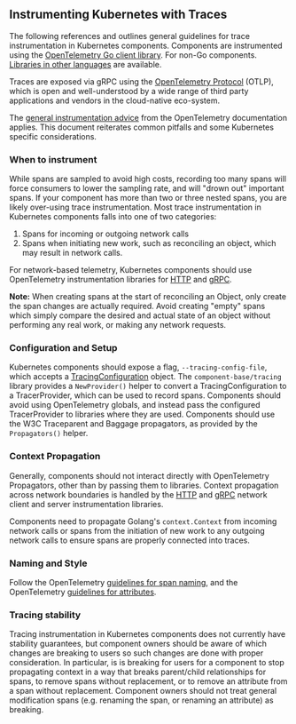 ## Instrumenting Kubernetes with Traces

The following references and outlines general guidelines for trace instrumentation
in Kubernetes components. Components are instrumented using the
[OpenTelemetry Go client library](https://github.com/open-telemetry/opentelemetry-go).
For non-Go components. [Libraries in other languages](https://opentelemetry.io/docs/languages/)
are available.

Traces are exposed via gRPC using the [OpenTelemetry Protocol](https://opentelemetry.io/docs/specs/otel/protocol/)
(OTLP), which is open and well-understood by a wide range of third party
applications and vendors in the cloud-native eco-system.

The [general instrumentation advice](https://opentelemetry.io/docs/concepts/instrumentation/libraries/)
from the OpenTelemetry documentation applies. This document reiterates common pitfalls and some
Kubernetes specific considerations.

### When to instrument

While spans are sampled to avoid high costs, recording too many spans will
force consumers to lower the sampling rate, and will "drown out" important
spans. If your component has more than two or three nested spans, you are
likely over-using trace instrumentation. Most trace instrumentation in
Kubernetes components falls into one of two categories:

1. Spans for incoming or outgoing network calls
2. Spans when initiating new work, such as reconciling an object, which may result in network calls.

For network-based telemetry, Kubernetes components should use OpenTelemetry
instrumentation libraries for
[HTTP](https://pkg.go.dev/go.opentelemetry.io/contrib/instrumentation/net/http/otelhttp) and
[gRPC](https://pkg.go.dev/go.opentelemetry.io/contrib/instrumentation/google.golang.org/grpc/otelgrpc).

**Note:** When creating spans at the start of reconciling an Object, only
create the span changes are actually required. Avoid creating "empty" spans
which simply compare the desired and actual state of an object without
performing any real work, or making any network requests.

### Configuration and Setup

Kubernetes components should expose a flag, `--tracing-config-file`, which accepts a
[TracingConfiguration](https://kubernetes.io/docs/reference/config-api/apiserver-config.v1beta1/#apiserver-k8s-io-v1beta1-TracingConfiguration)
object. The `component-base/tracing` library provides a `NewProvider()` helper
to convert a TracingConfiguration to a TracerProvider, which can be used to
record spans. Components should avoid using OpenTelemetry globals, and instead
pass the configured TracerProvider to libraries where they are used. Components
should use the W3C Traceparent and Baggage propagators, as provided by the
`Propagators()` helper.

### Context Propagation

Generally, components should not interact directly with OpenTelemetry
Propagators, other than by passing them to libraries. Context propagation
across network boundaries is handled by the
[HTTP](https://pkg.go.dev/go.opentelemetry.io/contrib/instrumentation/net/http/otelhttp) and
[gRPC](https://pkg.go.dev/go.opentelemetry.io/contrib/instrumentation/google.golang.org/grpc/otelgrpc)
network client and server instrumentation libraries.

Components need to propagate Golang's `context.Context` from incoming network
calls or spans from the initiation of new work to any outgoing network calls to
ensure spans are properly connected into traces.

### Naming and Style

Follow the OpenTelemetry [guidelines for span naming](https://opentelemetry.io/docs/specs/otel/trace/api/#span), and the OpenTelemetry [guidelines for attributes](https://opentelemetry.io/docs/specs/semconv/general/attribute-naming/).

### Tracing stability

Tracing instrumentation in Kubernetes components does not currently have
stability guarantees, but component owners should be aware of which changes are
breaking to users so such changes are done with proper consideration. In
particular, is is breaking for users for a component to stop propagating
context in a way that breaks parent/child relationships for spans, to remove
spans without replacement, or to remove an attribute from a span without
replacement. Component owners should not treat general modification spans
(e.g. renaming the span, or renaming an attribute) as breaking.
